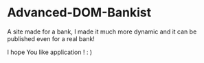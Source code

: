 # Advanced-DOM-Bankist

A site made for a bank, I made it much more dynamic and it can be published even for a real bank!

I hope You like application ! : )
